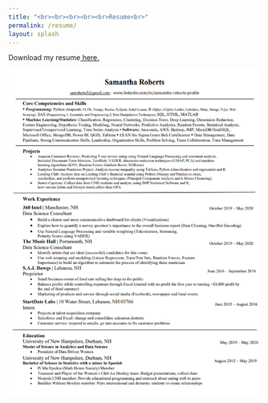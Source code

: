 ```yaml
---
title: "<br><br><br><br><br>Resume<br>"
permalink: /resume/
layout: splash
---
```

<p>Download my resume<a href="Samantha_Roberts__Resume.pdf" title="hp"> here.</a></p>

<img src="/images/resume_pic.png" width = "800" class = "center"/>
